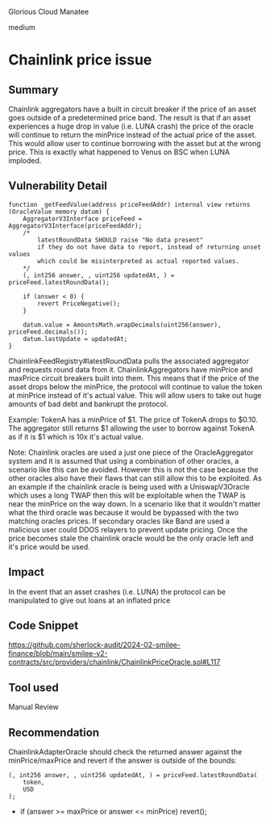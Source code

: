 Glorious Cloud Manatee

medium

# Chainlink price issue

## Summary

Chainlink aggregators have a built in circuit breaker if the price of an asset goes outside of a predetermined price band. The result is that if an asset experiences a huge drop in value (i.e. LUNA crash) the price of the oracle will continue to return the minPrice instead of the actual price of the asset. This would allow user to continue borrowing with the asset but at the wrong price. This is exactly what happened to Venus on BSC when LUNA imploded.

## Vulnerability Detail

    function _getFeedValue(address priceFeedAddr) internal view returns (OracleValue memory datum) {
        AggregatorV3Interface priceFeed = AggregatorV3Interface(priceFeedAddr);
        /*
            latestRoundData SHOULD raise "No data present"
            if they do not have data to report, instead of returning unset values
            which could be misinterpreted as actual reported values.
        */
        (, int256 answer, , uint256 updatedAt, ) = priceFeed.latestRoundData();

        if (answer < 0) {
            revert PriceNegative();
        }

        datum.value = AmountsMath.wrapDecimals(uint256(answer), priceFeed.decimals());
        datum.lastUpdate = updatedAt;
    }
ChainlinkFeedRegistry#latestRoundData pulls the associated aggregator and requests round data from it. ChainlinkAggregators have minPrice and maxPrice circuit breakers built into them. This means that if the price of the asset drops below the minPrice, the protocol will continue to value the token at minPrice instead of it's actual value. This will allow users to take out huge amounts of bad debt and bankrupt the protocol.

Example: TokenA has a minPrice of $1. The price of TokenA drops to $0.10. The aggregator still returns $1 allowing the user to borrow against TokenA as if it is $1 which is 10x it's actual value.

Note: Chainlink oracles are used a just one piece of the OracleAggregator system and it is assumed that using a combination of other oracles, a scenario like this can be avoided. However this is not the case because the other oracles also have their flaws that can still allow this to be exploited. As an example if the chainlink oracle is being used with a UniswapV3Oracle which uses a long TWAP then this will be exploitable when the TWAP is near the minPrice on the way down. In a scenario like that it wouldn't matter what the third oracle was because it would be bypassed with the two matching oracles prices. If secondary oracles like Band are used a malicious user could DDOS relayers to prevent update pricing. Once the price becomes stale the chainlink oracle would be the only oracle left and it's price would be used.

## Impact
In the event that an asset crashes (i.e. LUNA) the protocol can be manipulated to give out loans at an inflated price

## Code Snippet
https://github.com/sherlock-audit/2024-02-smilee-finance/blob/main/smilee-v2-contracts/src/providers/chainlink/ChainlinkPriceOracle.sol#L117
## Tool used

Manual Review

## Recommendation
ChainlinkAdapterOracle should check the returned answer against the minPrice/maxPrice and revert if the answer is outside of the bounds:

    (, int256 answer, , uint256 updatedAt, ) = priceFeed.latestRoundData(
        token,
        USD
    );
   
+   if (answer >= maxPrice or answer <= minPrice) revert();
